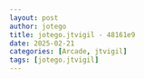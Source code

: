 ```yaml
---
layout: post
author: jotego
title: jotego.jtvigil - 48161e9
date: 2025-02-21
categories: [Arcade, jtvigil]
tags: [jotego.jtvigil]
---
```


